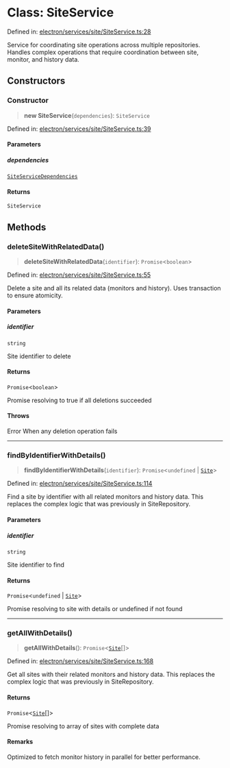 # Class: SiteService

Defined in: [electron/services/site/SiteService.ts:28](https://github.com/Nick2bad4u/Uptime-Watcher/blob/3cce0c3b352c8390536ca3c7399ece50a05faf18/electron/services/site/SiteService.ts#L28)

Service for coordinating site operations across multiple repositories.
Handles complex operations that require coordination between site, monitor, and history data.

## Constructors

### Constructor

> **new SiteService**(`dependencies`): `SiteService`

Defined in: [electron/services/site/SiteService.ts:39](https://github.com/Nick2bad4u/Uptime-Watcher/blob/3cce0c3b352c8390536ca3c7399ece50a05faf18/electron/services/site/SiteService.ts#L39)

#### Parameters

##### dependencies

[`SiteServiceDependencies`](../interfaces/SiteServiceDependencies.md)

#### Returns

`SiteService`

## Methods

### deleteSiteWithRelatedData()

> **deleteSiteWithRelatedData**(`identifier`): `Promise`\<`boolean`\>

Defined in: [electron/services/site/SiteService.ts:55](https://github.com/Nick2bad4u/Uptime-Watcher/blob/3cce0c3b352c8390536ca3c7399ece50a05faf18/electron/services/site/SiteService.ts#L55)

Delete a site and all its related data (monitors and history).
Uses transaction to ensure atomicity.

#### Parameters

##### identifier

`string`

Site identifier to delete

#### Returns

`Promise`\<`boolean`\>

Promise resolving to true if all deletions succeeded

#### Throws

Error When any deletion operation fails

***

### findByIdentifierWithDetails()

> **findByIdentifierWithDetails**(`identifier`): `Promise`\<`undefined` \| [`Site`](../../../../../shared/types/interfaces/Site.md)\>

Defined in: [electron/services/site/SiteService.ts:114](https://github.com/Nick2bad4u/Uptime-Watcher/blob/3cce0c3b352c8390536ca3c7399ece50a05faf18/electron/services/site/SiteService.ts#L114)

Find a site by identifier with all related monitors and history data.
This replaces the complex logic that was previously in SiteRepository.

#### Parameters

##### identifier

`string`

Site identifier to find

#### Returns

`Promise`\<`undefined` \| [`Site`](../../../../../shared/types/interfaces/Site.md)\>

Promise resolving to site with details or undefined if not found

***

### getAllWithDetails()

> **getAllWithDetails**(): `Promise`\<[`Site`](../../../../../shared/types/interfaces/Site.md)[]\>

Defined in: [electron/services/site/SiteService.ts:168](https://github.com/Nick2bad4u/Uptime-Watcher/blob/3cce0c3b352c8390536ca3c7399ece50a05faf18/electron/services/site/SiteService.ts#L168)

Get all sites with their related monitors and history data.
This replaces the complex logic that was previously in SiteRepository.

#### Returns

`Promise`\<[`Site`](../../../../../shared/types/interfaces/Site.md)[]\>

Promise resolving to array of sites with complete data

#### Remarks

Optimized to fetch monitor history in parallel for better performance.

